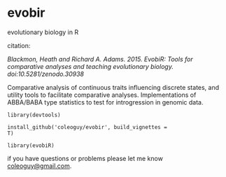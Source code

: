 evobir
======

evolutionary biology in R


citation:

*Blackmon, Heath and Richard A. Adams. 2015. EvobiR: Tools for comparative analyses and teaching evolutionary biology. doi:10.5281/zenodo.30938*

Comparative analysis of continuous traits influencing discrete states, and utility tools to facilitate comparative analyses. Implementations of ABBA/BABA type statistics to test for introgression in genomic data. 

<code>library(devtools)</code>

<code>install_github('coleoguy/evobir', build_vignettes = T)</code>

<code>library(evobiR)</code>


if you have questions or problems please let me know
coleoguy@gmail.com.
